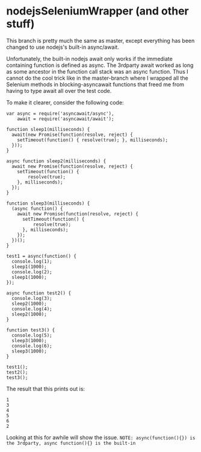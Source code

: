 

# nodejsSeleniumWrapper (and other stuff)

This branch is pretty much the same as master, except everything has been changed to use nodejs's built-in async/await.

Unfortunately, the built-in nodejs await only works if the immediate containing function is defined as async. The 3rdparty await worked
as long as some ancestor in the function call stack was an async function. Thus I cannot do the cool trick like in the master-branch where
I wrapped all the Selenium methods in blocking-asyncawait functions that freed me from having to type await all over the test code.


To make it clearer, consider the following code:

```
var async = require('asyncawait/async'),
    await = require('asyncawait/await');

function sleep1(milliseconds) {
  await(new Promise(function(resolve, reject) {
    setTimeout(function() { resolve(true); }, milliseconds);
  }));
} 

async function sleep2(milliseconds) {
  await new Promise(function(resolve, reject) {   
    setTimeout(function() {
        resolve(true);
    }, milliseconds);
  });
}

function sleep3(milliseconds) {
  (async function() {
    await new Promise(function(resolve, reject) { 
      setTimeout(function() {
          resolve(true);
      }, milliseconds);
    });
  })();
}

test1 = async(function() {
  console.log(1);
  sleep1(1000);
  console.log(2);
  sleep1(1000);
});

async function test2() {
  console.log(3);
  sleep2(1000);
  console.log(4);
  sleep2(1000);
}

function test3() {
  console.log(5);
  sleep3(1000);
  console.log(6);
  sleep3(1000);
}

test1();
test2();
test3();
```

The result that this prints out is:

```
1
3
4
5
6
2
```

Looking at this for awhile will show the issue.
`NOTE: async(function(){}) is the 3rdparty, async function(){} is the built-in`

